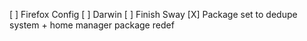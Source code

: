 [ ] Firefox Config
[ ] Darwin
[ ] Finish Sway
[X] Package set to dedupe system + home manager package redef